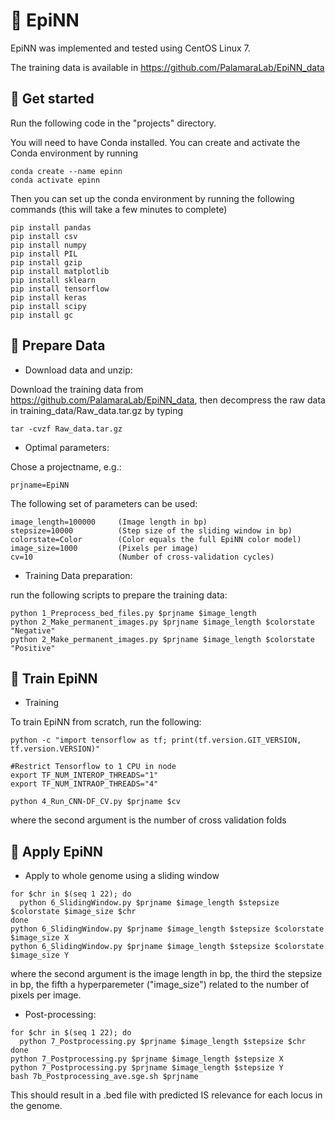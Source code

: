 # 🧬 EpiNN

EpiNN was implemented and tested using CentOS Linux 7.

The training data is available in https://github.com/PalamaraLab/EpiNN_data

## 🔬 Get started

Run the following code in the "projects" directory.

You will need to have Conda installed. You can create and activate the Conda environment by running

```
conda create --name epinn
conda activate epinn
```

Then you can set up the conda environment by running the following commands (this will take a few minutes to complete)

```
pip install pandas
pip install csv
pip install numpy
pip install PIL
pip install gzip
pip install matplotlib
pip install sklearn
pip install tensorflow
pip install keras
pip install scipy
pip install gc
```


## 🧫 Prepare Data

- Download data and unzip:

Download the training data from https://github.com/PalamaraLab/EpiNN_data, then decompress the raw data in training_data/Raw_data.tar.gz by typing 

```
tar -cvzf Raw_data.tar.gz
```

- Optimal parameters:

Chose a projectname, e.g.:
```
prjname=EpiNN
```

The following set of parameters can be used:
```
image_length=100000     (Image length in bp)
stepsize=10000          (Step size of the sliding window in bp)
colorstate=Color        (Color equals the full EpiNN color model)
image_size=1000         (Pixels per image)
cv=10                   (Number of cross-validation cycles)
```

- Training Data preparation:

run the following scripts to prepare the training data:

```
python 1_Preprocess_bed_files.py $prjname $image_length
python 2_Make_permanent_images.py $prjname $image_length $colorstate "Negative"
python 2_Make_permanent_images.py $prjname $image_length $colorstate "Positive"
```


## 🧪 Train EpiNN

- Training

To train EpiNN from scratch, run the following:
```
python -c "import tensorflow as tf; print(tf.version.GIT_VERSION, tf.version.VERSION)"

#Restrict Tensorflow to 1 CPU in node
export TF_NUM_INTEROP_THREADS="1"
export TF_NUM_INTRAOP_THREADS="4"

python 4_Run_CNN-DF_CV.py $prjname $cv 
```
where the second argument is the number of cross validation folds


## 🧬 Apply EpiNN

- Apply to whole genome using a sliding window
```
for $chr in $(seq 1 22); do
  python 6_SlidingWindow.py $prjname $image_length $stepsize $colorstate $image_size $chr
done
python 6_SlidingWindow.py $prjname $image_length $stepsize $colorstate $image_size X
python 6_SlidingWindow.py $prjname $image_length $stepsize $colorstate $image_size Y
```
where the second argument is the image length in bp, the third the stepsize in bp, the fifth a hyperparemeter ("image_size") related to the number of pixels per image.

- Post-processing:
```
for $chr in $(seq 1 22); do
  python 7_Postprocessing.py $prjname $image_length $stepsize $chr
done
python 7_Postprocessing.py $prjname $image_length $stepsize X
python 7_Postprocessing.py $prjname $image_length $stepsize Y
bash 7b_Postprocessing_ave.sge.sh $prjname
```

This should result in a .bed file with predicted IS relevance for each locus in the genome.
